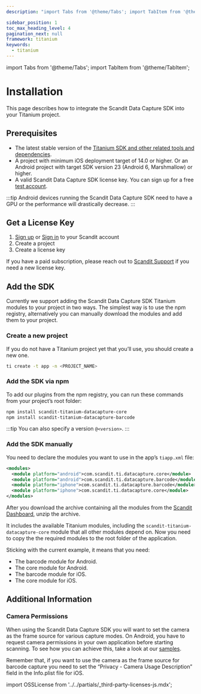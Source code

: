 ```yaml
---
description: "import Tabs from '@theme/Tabs'; import TabItem from '@theme/TabItem';                                                                                            "

sidebar_position: 1
toc_max_heading_level: 4
pagination_next: null
framework: titanium
keywords:
  - titanium
---
```


import Tabs from '@theme/Tabs';
import TabItem from '@theme/TabItem';

# Installation

This page describes how to integrate the Scandit Data Capture SDK into your Titanium project.

## Prerequisites

- The latest stable version of the [Titanium SDK and other related tools and dependencies](https://titaniumsdk.com/guide/Titanium%5FSDK/Titanium%5FSDK%5FGetting%5FStarted/).
- A project with minimum iOS deployment target of 14.0 or higher. Or an Android project with target SDK version 23 (Android 6, Marshmallow) or higher.
- A valid Scandit Data Capture SDK license key. You can sign up for a free [test account](https://ssl.scandit.com/dashboard/sign-up?p=test&utm%5Fsource=documentation).

:::tip
Android devices running the Scandit Data Capture SDK need to have a GPU or the performance will drastically decrease.
:::

## Get a License Key

1. [Sign up](https://ssl.scandit.com/dashboard/sign-up?p=test) or [Sign in](https://ssl.scandit.com/dashboard/sign-in) to your Scandit account
2. Create a project
3. Create a license key

If you have a paid subscription, please reach out to [Scandit Support](mailto:support@scandit.com) if you need a new license key.

## Add the SDK

Currently we support adding the Scandit Data Capture SDK Titanium modules to your project in two ways. The simplest way is to use the npm registry, alternatively you can manually download the modules and add them to your project.

### Create a new project

If you do not have a Titanium project yet that you’ll use, you should create a new one.

```sh
ti create -t app -n <PROJECT_NAME>
```

### Add the SDK via npm

To add our plugins from the npm registry, you can run these commands from your project’s root folder:

```sh
npm install scandit-titanium-datacapture-core
npm install scandit-titanium-datacapture-barcode
```

:::tip
You can also specify a version `@<version>`.
:::

### Add the SDK manually

You need to declare the modules you want to use in the app’s `tiapp.xml` file:

```xml
<modules>
  <module platform="android">com.scandit.ti.datacapture.core</module>
  <module platform="android">com.scandit.ti.datacapture.barcode</module>
  <module platform="iphone">com.scandit.ti.datacapture.barcode</module>
  <module platform="iphone">com.scandit.ti.datacapture.core</module>
</modules>
```

After you download the archive containing all the modules from the [Scandit Dashboard](https://ssl.scandit.com/dashboard/downloads), unzip the archive.

It includes the available Titanium modules, including the `scandit-titanium-datacapture-core` module that all other modules depend on. Now you need to copy the the required modules to the root folder of the application.

Sticking with the current example, it means that you need:

- The barcode module for Android.
- The core module for Android.
- The barcode module for iOS.
- The core module for iOS.

## Additional Information

### Camera Permissions

When using the Scandit Data Capture SDK you will want to set the camera as the frame source for various capture modes. On Android, you have to request camera permissions in your own application before starting scanning. To see how you can achieve this, take a look at our [samples](/sdks/titanium/samples.md).

Remember that, if you want to use the camera as the frame source for barcode capture you need to set the “Privacy - Camera Usage Description” field in the Info.plist file for iOS.

import OSSLicense from '../../partials/_third-party-licenses-js.mdx';

<OSSLicense/>
